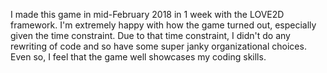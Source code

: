 I made this game in mid-February 2018 in 1 week with the LOVE2D framework. I'm extremely happy with how the game turned out, especially given the time constraint. Due to that time constraint, I didn't do any rewriting of code and so have some super janky organizational choices. Even so, I feel that the game well showcases my coding skills.
